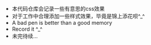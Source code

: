 - 本代码仓库会记录一些有意思的css效果
- 对于工作中合理添加一些样式效果，毕竟是锦上添花呗^_^
- A bad pen is better than a good memory
- Record it ^_^
- 未完待续...
